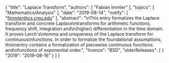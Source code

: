 {
    "title": "Laplace Transform",
    "authors": [
        "Fabian Immler"
    ],
    "topics": [
        "Mathematics/Analysis"
    ],
    "date": "2019-08-14",
    "notify": [
        "fimmler@cs.cmu.edu"
    ],
    "abstract": "\nThis entry formalizes the Laplace transform and concrete Laplace\ntransforms for arithmetic functions, frequency shift, integration and\n(higher) differentiation in the time domain. It proves Lerch's\nlemma and uniqueness of the Laplace transform for continuous\nfunctions. In order to formalize the foundational assumptions, this\nentry contains a formalization of piecewise continuous functions and\nfunctions of exponential order.",
    "licence": "BSD",
    "olderReleases": [
        {
            "2019": "2019-08-16"
        }
    ]
}